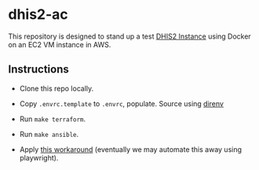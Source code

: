 # dhis2-ac

This repository is designed to stand up a test [DHIS2 Instance](https://github.com/dhis2/dhis2-core#run-dhis2-in-docker) using Docker on an EC2 VM instance in AWS.

## Instructions

* Clone this repo locally.

* Copy `.envrc.template` to `.envrc`, populate. Source using [direnv](https://direnv.net/)

* Run `make terraform`.

* Run `make ansible`.

* Apply [this workaround](https://community.dhis2.org/t/how-do-i-solve-this-issue-error-on-log-in/54071/3) (eventually we may automate this away using playwright).
